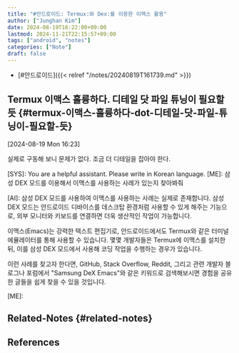 ```yaml
---
title: "#안드로이드: Termux:와 Dex:를 이용한 이맥스 활용"
author: ["Junghan Kim"]
date: 2024-08-19T16:22:00+09:00
lastmod: 2024-11-21T22:15:57+09:00
tags: ["android", "notes"]
categories: ["Note"]
draft: false
---
```


-   [#안드로이드]({{< relref "/notes/20240819T161739.md" >}})


## Termux 이맥스 훌륭하다. 디테일 닷 파일 튜닝이 필요할 듯 {#termux-이맥스-훌륭하다-dot-디테일-닷-파일-튜닝이-필요할-듯}

<span class="timestamp-wrapper"><span class="timestamp">[2024-08-19 Mon 16:23]</span></span>

실제로 구동해 보니 문제가 없다. 조금 더 디테일을 잡아야 한다.

<div class="ai">

[SYS]: You are a helpful assistant. Please write in Korean language. [ME]: 삼성 DEX 모드를 이용해서 이맥스를 사용하는 사례가 있는지 찾아봐줘

[AI]: 삼성 DEX 모드를 사용하여 이맥스를 사용하는 사례는 실제로 존재합니다. 삼성 DEX 모드는 안드로이드 디바이스를 데스크탑 환경처럼 사용할 수 있게 해주는 기능으로, 외부 모니터와 키보드를 연결하면 더욱 생산적인 작업이 가능합니다.

이맥스(Emacs)는 강력한 텍스트 편집기로, 안드로이드에서도 Termux와 같은 터미널 에뮬레이터를 통해 사용할 수 있습니다. 몇몇 개발자들은 Termux에 이맥스를 설치한 뒤, 이를 삼성 DEX 모드에서 사용해 코딩 작업을 수행하는 경우가 있습니다.

이런 사례를 찾고자 한다면, GitHub, Stack Overflow, Reddit, 그리고 관련 개발자 블로그나 포럼에서 "Samsung DeX Emacs"와 같은 키워드로 검색해보시면 경험을 공유한 글들을 쉽게 찾을 수 있을 것입니다.

[ME]:

</div>


## Related-Notes {#related-notes}

## References

<style>.csl-entry{text-indent: -1.5em; margin-left: 1.5em;}</style><div class="csl-bib-body">
</div>
